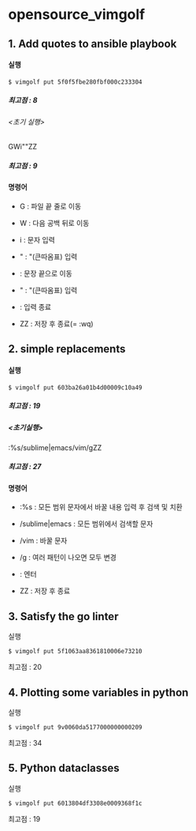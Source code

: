 # opensource_vimgolf

## 1. Add quotes to ansible playbook

#### 실행
```shell
$ vimgolf put 5f0f5fbe280fbf000c233304
```
  ##### 최고점 : 8
  
  ###### <초기 실행>
  
  GWi"<End>"<Esc>ZZ
  ##### 최고점 : 9

  #### 명령어  
  * G : 파일 끝 줄로 이동
  
  * W : 다음 공백 뒤로 이동
  
  * i : 문자 입력
  
  * " : "(큰따옴표) 입력
  
  * <End> : 문장 끝으로 이동
    
  * " : "(큰따옴표) 입력
    
  * <Esc> : 입력 종료
    
  * ZZ : 저장 후 종료(= :wq)

  
## 2. simple replacements

#### 실행
```shell
$ vimgolf put 603ba26a01b4d00009c10a49
```
  ##### 최고점 : 19
  
  ##### <초기실행>
  
  :%s/sublime\|emacs/vim/g<CR>ZZ
  ##### 최고점 : 27
  
  #### 명령어
  * :%s : 모든 범위 문자에서 바꿀 내용 입력 후 검색 및 치환
  
  * /sublime\|emacs : 모든 범위에서 검색할 문자
  
  * /vim : 바꿀 문자
  
  * /g : 여러 패턴이 나오면 모두 변경
  
  * <CR> : 엔터
  
  * ZZ : 저장 후 종료
  
  

## 3. Satisfy the go linter

실행
```shell
$ vimgolf put 5f1063aa8361810006e73210
```
최고점 : 20

## 4. Plotting some variables in python

실행
```shell
$ vimgolf put 9v0060da5177000000000209
```
최고점 : 34

## 5. Python dataclasses

실행
```shell
$ vimgolf put 6013804df3308e0009368f1c
```
최고점 : 19

